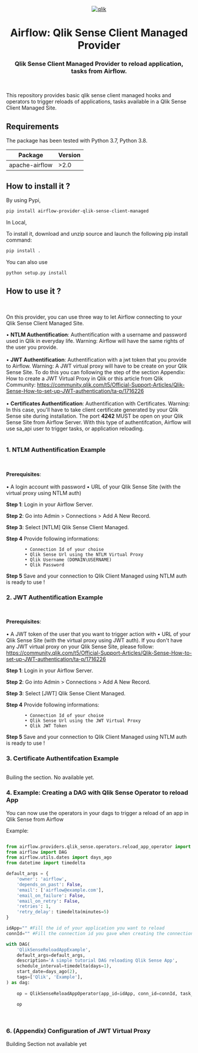 <p align="center" style="vertical-align:center;">
  <a href="https://www.qlik.com/us/products/qlik-sense">
    <img src="https://github.com/tensor365/AIRFLOW-QLIKSENSE-CLOUD/assets/13502563/780adaa3-9e0b-40e9-862f-7b0a3bb787a9" alt="qlik">
  </a>
</p>

<h1 align="center">
  Airflow: Qlik Sense Client Managed Provider
</h1>
  <h3 align="center">
    Qlik Sense Client Managed Provider to reload application, tasks from Airflow.
</h3>

<br/>

This repository provides basic qlik sense client managed hooks and operators to trigger reloads of applications, tasks available in a Qlik Sense Client Managed Site.

## Requirements

The package has been tested with Python 3.7, Python 3.8.

|  Package  |  Version  |
|-----------|-----------|
| apache-airflow | >2.0 |


## How to install it ?

By using Pypi, 

```bash
pip install airflow-provider-qlik-sense-client-managed
```

In Local,

To install it, download and unzip source and launch the following pip install command: 

```bash
pip install .
```

You can also use 

```bash
python setup.py install
```

## How to use it ?
<br/>

On this provider, you can use three way to let Airflow connecting to your Qlik Sense Client Managed Site.

• <b>NTLM Authentification</b>: Authentification with a username and password used in Qlik in everyday life. Warning: Airflow will have the same rights of the user you provide.
<br/> <br/>
• <b>JWT Authentification</b>: Authentification with a jwt token that you provide to Airflow. Warning: A JWT virtual proxy will have to be create on your Qlik Sense Site. To do this you can following the step of the section Appendix: How to create a JWT Virtual Proxy in Qlik or this article from Qlik Community: https://community.qlik.com/t5/Official-Support-Articles/Qlik-Sense-How-to-set-up-JWT-authentication/ta-p/1716226
<br/> <br/>
• <b>Certificates Authentification</b>: Authentification with Certificates. Warning: In this case, you'll have to take client certificate generated by your Qlik Sense site during installation. The port **4242** MUST be open on your Qlik Sense Site from Airflow Server. With this type of authentifcation, Airflow will use sa_api user to trigger tasks, or application reloading.
<br/><br/>

### 1. NTLM Authentification Example
<br/>

**Prerequisites**:  
<br>
• A login account with password
• URL of your Qlik Sense Site (with the virtual proxy using NTLM auth)

**Step 1**: Login in your Airflow Server. 

**Step 2**: Go into Admin > Connections > Add A New Record. 

**Step 3**: Select [NTLM] Qlik Sense Client Managed.

**Step 4** Provide following informations:
    
           • Connection Id of your choise
           • Qlik Sense Url using the NTLM Virtual Proxy
           • Qlik Username (DOMAIN\USERNAME)
           • Qlik Password

**Step 5** Save and your connection to Qlik Client Managed using NTLM auth is ready to use !


### 2. JWT Authentification Example
<br/>

**Prerequisites**:  
<br>
• A JWT token of the user that you want to trigger action with
• URL of your Qlik Sense Site (with the virtual proxy using JWT auth). If you don't have any JWT virtual proxy on your Qlik Sense Site, please follow: https://community.qlik.com/t5/Official-Support-Articles/Qlik-Sense-How-to-set-up-JWT-authentication/ta-p/1716226

**Step 1**: Login in your Airflow Server. 

**Step 2**: Go into Admin > Connections > Add A New Record. 

**Step 3**: Select [JWT] Qlik Sense Client Managed.

**Step 4** Provide following informations:
    
           • Connection Id of your choise
           • Qlik Sense Url using the JWT Virtual Proxy
           • Qlik JWT Token

**Step 5** Save and your connection to Qlik Client Managed using NTLM auth is ready to use !

### 3. Certificate Authentifcation Example
<br/>
Builing the section. No available yet.

### 4. Example: Creating a DAG with Qlik Sense Operator to reload App 

You can now use the operators in your dags to trigger a reload of an app in Qlik Sense from Airflow

Example: 

```python

from airflow.providers.qlik_sense.operators.reload_app_operator import QlikSenseReloadAppOperator
from airflow import DAG
from airflow.utils.dates import days_ago
from datetime import timedelta

default_args = {
    'owner': 'airflow',
    'depends_on_past': False,
    'email': ['airflow@example.com'],
    'email_on_failure': False,
    'email_on_retry': False,
    'retries': 1,
    'retry_delay': timedelta(minutes=5)
}

idApp="" #Fill the id of your application you want to reload
connId="" #Fill the connection id you gave when creating the connection in airflow

with DAG(
    'QlikSenseReloadAppExample',
    default_args=default_args,
    description='A simple tutorial DAG reloading Qlik Sense App',
    schedule_interval=timedelta(days=1),
    start_date=days_ago(2),
    tags=['Qlik', 'Example'],
) as dag:
    
    op = QlikSenseReloadAppOperator(app_id=idApp, conn_id=connId, task_id="QlikReloadTask")
    
    op

```

<br/>

### 6. (Appendix) Configuration of JWT Virtual Proxy

Building Section not available yet

